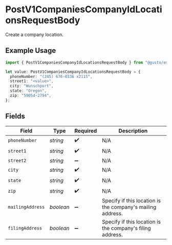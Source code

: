 # PostV1CompaniesCompanyIdLocationsRequestBody

Create a company location.

## Example Usage

```typescript
import { PostV1CompaniesCompanyIdLocationsRequestBody } from "@gusto/embedded-api/models/operations/postv1companiescompanyidlocations.js";

let value: PostV1CompaniesCompanyIdLocationsRequestBody = {
  phoneNumber: "(245) 676-0336 x2115",
  street1: "<value>",
  city: "Wunschport",
  state: "Oregon",
  zip: "59054-2794",
};
```

## Fields

| Field                                                      | Type                                                       | Required                                                   | Description                                                |
| ---------------------------------------------------------- | ---------------------------------------------------------- | ---------------------------------------------------------- | ---------------------------------------------------------- |
| `phoneNumber`                                              | *string*                                                   | :heavy_check_mark:                                         | N/A                                                        |
| `street1`                                                  | *string*                                                   | :heavy_check_mark:                                         | N/A                                                        |
| `street2`                                                  | *string*                                                   | :heavy_minus_sign:                                         | N/A                                                        |
| `city`                                                     | *string*                                                   | :heavy_check_mark:                                         | N/A                                                        |
| `state`                                                    | *string*                                                   | :heavy_check_mark:                                         | N/A                                                        |
| `zip`                                                      | *string*                                                   | :heavy_check_mark:                                         | N/A                                                        |
| `mailingAddress`                                           | *boolean*                                                  | :heavy_minus_sign:                                         | Specify if this location is the company's mailing address. |
| `filingAddress`                                            | *boolean*                                                  | :heavy_minus_sign:                                         | Specify if this location is the company's filing address.  |